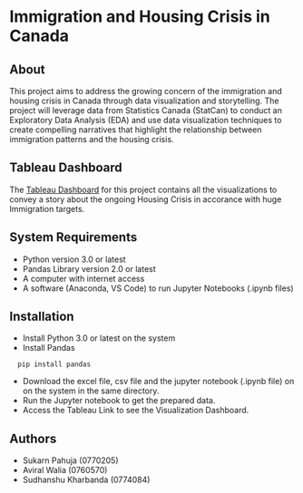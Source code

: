 
# Immigration and Housing Crisis in Canada




## About 
This project aims to address the growing concern of the immigration and housing crisis in Canada through data visualization and storytelling. The project will leverage data from Statistics Canada (StatCan) to conduct an Exploratory Data Analysis (EDA) and use data visualization techniques to create compelling narratives that highlight the relationship between immigration patterns and the housing crisis. 

## Tableau Dashboard

The [Tableau Dashboard](https://public.tableau.com/app/profile/aviral.walia3763/viz/population_17018129665100/Dashboard2?publish=yes) for this project contains all the visualizations to convey a story about the ongoing Housing Crisis in accorance with huge Immigration targets.


## System Requirements

- Python version 3.0 or latest
- Pandas Library version 2.0 or latest
- A computer with internet access
- A software (Anaconda, VS Code) to run Jupyter Notebooks (.ipynb files)
 


## Installation

- Install Python 3.0 or latest on the system
- Install Pandas 
```http
  pip install pandas
```
- Download the excel file, csv file and the jupyter notebook (.ipynb file) on on the system in the same directory.
- Run the Jupyter notebook to get the prepared data.
- Access the Tableau Link to see the Visualization Dashboard.



## Authors

- Sukarn Pahuja (0770205)
- Aviral Walia (0760570)
- Sudhanshu Kharbanda (0774084)

